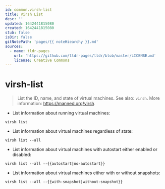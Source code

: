 ```yaml
---
id: common.virsh-list
title: Virsh List
desc: ''
updated: 1642441815080
created: 1642441815080
stub: false
isDir: false
gitNotePath: 'pages/{{ noteHiearchy }}.md'
sources:
  - name: tldr-pages
    url: 'https://github.com/tldr-pages/tldr/blob/master/LICENSE.md'
    license: Creative Commons
---
```

# virsh-list

> List the ID, name, and state of virtual machines.
> See also: `virsh`.
> More information: <https://manned.org/virsh>.

- List information about running virtual machines:

`virsh list`

- List information about virtual machines regardless of state:

`virsh list --all`

- List information about virtual machines with autostart either enabled or disabled:

`virsh list --all --{{autostart|no-autostart}}`

- List information about virtual machines either with or without snapshots:

`virsh list --all --{{with-snapshot|without-snapshot}}`

